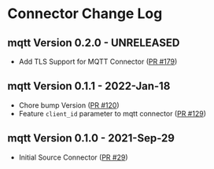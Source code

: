 # Connector Change Log

## mqtt Version 0.2.0 - UNRELEASED
* Add TLS Support for MQTT Connector ([PR #179](https://github.com/infinyon/fluvio-connectors/pull/179))

## mqtt Version 0.1.1 - 2022-Jan-18
* Chore bump Version ([PR #120](https://github.com/infinyon/fluvio-connectors/pull/120))
* Feature `client_id` parameter to mqtt connector ([PR #129](https://github.com/infinyon/fluvio-connectors/pull/129))

## mqtt Version 0.1.0 - 2021-Sep-29
* Initial Source Connector ([PR #29](https://github.com/infinyon/fluvio-connectors/pull/29))
